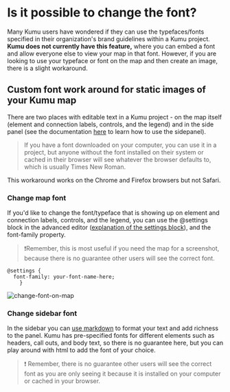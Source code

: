# Is it possible to change the font?

Many Kumu users have wondered if they can use the typefaces/fonts specified in their organization's brand guidelines within a Kumu project. **Kumu does not currently have this feature,** where you can embed a font and allow everyone else to view your map in that font. However, if you are looking to use your typeface or font on the map and then create an image, there is a slight workaround.  

## Custom font work around for static images of your Kumu map

There are two places with editable text in a Kumu project - on the map itself (element and connection labels, controls, and the legend) and in the side panel (see the documentation [here](/overview/map-editor.md#side-panel) to learn how to use the sidepanel). 

> If you have a font downloaded on your computer, you can use it in a project, but anyone without the font installed on their system or cached in their browser will see whatever the browser defaults to, which is usually Times New Roman.

This workaround works on the Chrome and Firefox browsers but not Safari.

### Change map font

If you'd like to change the font/typeface that is showing up on element and connection labels, controls, and the legend, you can use the @settings block in the advanced editor ([explanation of the settings block](/guides/settings-reference.md#settings-reference)), and the font-family property. 

> :heavy_exclamation_mark:Remember, this is most useful if you need the map for a screenshot, because there is no guarantee other users will see the correct font.

```
@settings {
  font-family: your-font-name-here;
    }
 ```

![change-font-on-map](https://user-images.githubusercontent.com/12152549/195633516-39296430-1a25-478a-855e-2db78d790ea2.gif)


### Change sidebar font

In the sidebar you can [use markdown](/guides/markdown.md) to format your text and add richness to the panel. Kumu has pre-specified fonts for different elements such as headers, call outs, and body text, so there is no guarantee here, but you can play around with html to add the font of your choice. 

> :heavy_exclamation_mark: Remember, there is no guarantee other users will see the correct font as you are only seeing it because it is installed on your computer or cached in your browser.



